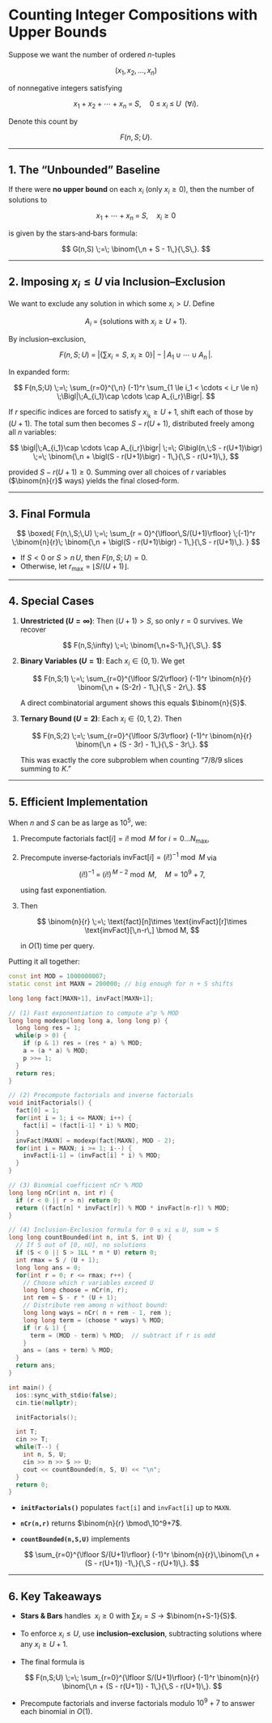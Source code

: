 # Counting Integer Compositions with Upper Bounds

Suppose we want the number of ordered $n$-tuples

$$
  (x_1, x_2, \dots, x_n)
$$

of nonnegative integers satisfying

$$
  x_1 + x_2 + \cdots + x_n \;=\; S,
  \quad
  0 \;\le\; x_i \;\le\; U \;\;(\forall i).
$$

Denote this count by

$$
  F(n,\,S;\,U).
$$

---

## 1. The “Unbounded” Baseline

If there were **no upper bound** on each $x_i$ (only $x_i \ge 0$), then the number of solutions to

$$
  x_1 + \cdots + x_n \;=\; S,
  \quad x_i \ge 0
$$

is given by the stars‐and‐bars formula:

$$
  G(n,S)
  \;=\; \binom{\,n + S - 1\,}{\,S\,}.
$$

---

## 2. Imposing $x_i \le U$ via Inclusion–Exclusion

We want to exclude any solution in which some $x_i > U$.  Define

$$
  A_i \;=\;\bigl\{\text{solutions with }x_i \ge U+1\bigr\}.
$$

By inclusion–exclusion,

$$
  F(n,S;U)
  \;=\; \bigl|\{\sum x_i = S,\;x_i \ge 0\}\bigr|
  \;-\; \bigl|\,A_1 \cup \cdots \cup A_n\,\bigr|.
$$

In expanded form:

$$
  F(n,S;U)
  \;=\;
  \sum_{r=0}^{\,n} (-1)^r \sum_{1 \le i_1 < \cdots < i_r \le n}
  \;\Bigl|\;A_{i_1}\cap \cdots \cap A_{i_r}\Bigr|.
$$

If $r$ specific indices are forced to satisfy $x_{i_k} \ge U+1$, shift each of those by $(U+1)$.  The total sum then becomes $S - r(U+1)$, distributed freely among all $n$ variables:

$$
  \bigl|\;A_{i_1}\cap \cdots \cap A_{i_r}\bigr|
  \;=\;
  G\bigl(n,\;S - r(U+1)\bigr)
  \;=\;
  \binom{\,n + \bigl(S - r(U+1)\bigr) - 1\,}{\,S - r(U+1)\,},
$$

provided $S - r(U+1)\ge0$.  Summing over all choices of $r$ variables ($\binom{n}{r}$ ways) yields the final closed‐form.

---

## 3. Final Formula

$$
  \boxed{
    F(n,\,S;\,U)
    \;=\;
    \sum_{r = 0}^{\lfloor\,S/(U+1)\rfloor}
    \;(-1)^r \;\binom{n}{r}\;
    \binom{\,n + \bigl(S - r(U+1)\bigr) - 1\,}{\,S - r(U+1)\,}.
  }
$$

* If $S < 0$ or $S > n\,U$, then $F(n,S;U) = 0$.
* Otherwise, let $r_{\max} = \lfloor S/(U+1)\rfloor$.

---

## 4. Special Cases

1. **Unrestricted ($U=\infty$)**: Then $(U+1) > S$, so only $r=0$ survives.  We recover

   $$
     F(n,S;\infty) \;=\; \binom{\,n+S-1\,}{\,S\,}.
   $$

2. **Binary Variables ($U=1$)**: Each $x_i \in \{0,1\}$.  We get

   $$
     F(n,S;1)
     \;=\;
     \sum_{r=0}^{\lfloor S/2\rfloor}
       (-1)^r \binom{n}{r} \binom{\,n + (S-2r) - 1\,}{\,S - 2r\,}.
   $$

   A direct combinatorial argument shows this equals $\binom{n}{S}$.

3. **Ternary Bound ($U=2$)**: Each $x_i \in \{0,1,2\}$.  Then

   $$
     F(n,S;2)
     \;=\;
     \sum_{r=0}^{\lfloor S/3\rfloor}
       (-1)^r \binom{n}{r} \binom{\,n + (S - 3r) - 1\,}{\,S - 3r\,}.
   $$

   This was exactly the core subproblem when counting “7/8/9 slices summing to $K$.”

---

## 5. Efficient Implementation

When $n$ and $S$ can be as large as $10^5$, we:

1. Precompute factorials $\text{fact}[i] = i!\bmod M$ for $i=0\ldots N_{\max}$,
2. Precompute inverse‐factorials $\text{invFact}[i] = (i!)^{-1} \bmod M$ via

   $$
     (i!)^{-1} \;=\; (i!)^{\,M-2} \bmod M,\quad M=10^9+7,
   $$

   using fast exponentiation.
3. Then

   $$
     \binom{n}{r} \;=\; \text{fact}[n]\times \text{invFact}[r]\times \text{invFact}[\,n-r\,] \bmod M,
   $$

   in $O(1)$ time per query.

Putting it all together:

```cpp
const int MOD = 1000000007;
static const int MAXN = 200000; // big enough for n + S shifts

long long fact[MAXN+1], invFact[MAXN+1];

// (1) Fast exponentiation to compute a^p % MOD
long long modexp(long long a, long long p) {
  long long res = 1;
  while(p > 0) {
    if (p & 1) res = (res * a) % MOD;
    a = (a * a) % MOD;
    p >>= 1;
  }
  return res;
}

// (2) Precompute factorials and inverse factorials
void initFactorials() {
  fact[0] = 1;
  for(int i = 1; i <= MAXN; i++) {
    fact[i] = (fact[i-1] * i) % MOD;
  }
  invFact[MAXN] = modexp(fact[MAXN], MOD - 2);
  for(int i = MAXN; i >= 1; i--) {
    invFact[i-1] = (invFact[i] * i) % MOD;
  }
}

// (3) Binomial coefficient nCr % MOD
long long nCr(int n, int r) {
  if (r < 0 || r > n) return 0;
  return ((fact[n] * invFact[r]) % MOD * invFact[n-r]) % MOD;
}

// (4) Inclusion-Exclusion formula for 0 ≤ xi ≤ U, sum = S
long long countBounded(int n, int S, int U) {
  // If S out of [0, nU], no solutions
  if (S < 0 || S > 1LL * n * U) return 0;
  int rmax = S / (U + 1);
  long long ans = 0;
  for(int r = 0; r <= rmax; r++) {
    // Choose which r variables exceed U
    long long choose = nCr(n, r);
    int rem = S - r * (U + 1);
    // Distribute rem among n without bound:
    long long ways = nCr( n + rem - 1, rem );
    long long term = (choose * ways) % MOD;
    if (r & 1) {
      term = (MOD - term) % MOD;  // subtract if r is odd
    }
    ans = (ans + term) % MOD;
  }
  return ans;
}

int main() {
  ios::sync_with_stdio(false);
  cin.tie(nullptr);

  initFactorials();

  int T; 
  cin >> T;
  while(T--) {
    int n, S, U;
    cin >> n >> S >> U;
    cout << countBounded(n, S, U) << "\n";
  }
  return 0;
}
```

* **`initFactorials()`** populates `fact[i]` and `invFact[i]` up to `MAXN`.
* **`nCr(n,r)`** returns $\binom{n}{r} \bmod\,10^9+7$.
* **`countBounded(n,S,U)`** implements

  $$
    \sum_{r=0}^{\lfloor S/(U+1)\rfloor} (-1)^r \binom{n}{r}\,\binom{\,n + (S - r(U+1)) -1\,}{\,S - r(U+1)\,}.
  $$

---

## 6. Key Takeaways

* **Stars & Bars** handles $\;x_i\ge0$ with $\sum x_i = S$ → $\binom{n+S-1}{S}$.
* To enforce $x_i \le U$, use **inclusion–exclusion**, subtracting solutions where any $x_i \ge U+1$.
* The final formula is

  $$
    F(n,S;U)
    \;=\;
    \sum_{r=0}^{\lfloor S/(U+1)\rfloor} (-1)^r
    \binom{n}{r}
    \binom{\,n + (S - r(U+1)) - 1\,}{\,S - r(U+1)\,}.
  $$

* Precompute factorials and inverse factorials modulo $10^9+7$ to answer each binomial in $O(1)$.
